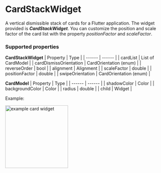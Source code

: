 # CardStackWidget

A vertical dismissible stack of cards for a Flutter application. The widget provided is 
**_CardStackWidget_**. You can customize the position and scale factor of the card list with the 
property *positionFactor* and *scaleFactor*.

### Supported properties

**CardStackWidget**
| Property | Type |
| ------ | ------ |
| cardList | List of CardModel |
| cardDismissOrientation | CardOrientation (enum) |
| reverseOrder | bool |
| alignment | Alignment |
| scaleFactor | double |
| positionFactor | double |
| swipeOrientation | CardOrientation (enum) |

**CardModel**
| Property | Type |
| ------ | ------ |
| shadowColor | Color |
| backgroundColor | Color |
| radius | double |
| child | Widget |

Example:

<img src="https://github.com/federicoviceconti/CardStackWidget/blob/master/screenshots/example.png" alt="example card widget" width="200">

